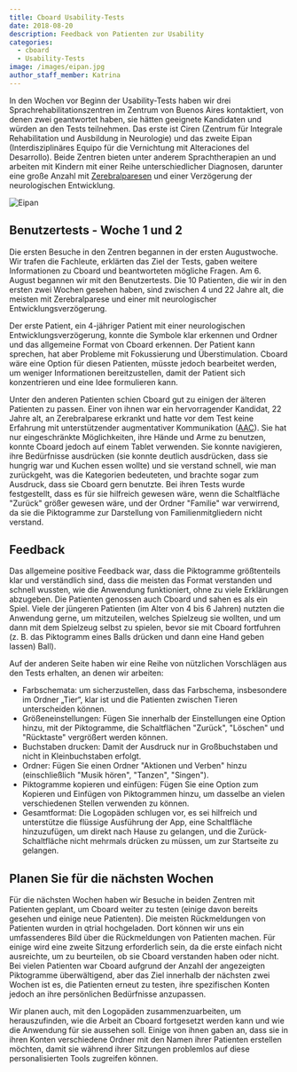 ```yaml
---
title: Cboard Usability-Tests
date: 2018-08-20
description: Feedback von Patienten zur Usability
categories:
  - cboard
  - Usability-Tests
image: /images/eipan.jpg
author_staff_member: Katrina
---
```


In den Wochen vor Beginn der Usability-Tests haben wir drei Sprachrehabilitationszentren im Zentrum von Buenos Aires kontaktiert, von denen zwei geantwortet haben, sie hätten geeignete Kandidaten und würden an den Tests teilnehmen. Das erste ist Ciren (Zentrum für Integrale Rehabilitation und Ausbildung in Neurologie) und das zweite Eipan (Interdisziplinäres Equipo für die Vernichtung mit Alteraciones del Desarrollo). Beide Zentren bieten unter anderem Sprachtherapien an und arbeiten mit Kindern mit einer Reihe unterschiedlicher Diagnosen, darunter eine große Anzahl mit [Zerebralparesen](https://en.wikipedia.org/wiki/Cerebral_palsy) und einer Verzögerung der neurologischen Entwicklung.

![Eipan](/images/eipan.jpg)

## Benutzertests - Woche 1 und 2

Die ersten Besuche in den Zentren begannen in der ersten Augustwoche. Wir trafen die Fachleute, erklärten das Ziel der Tests, gaben weitere Informationen zu Cboard und beantworteten mögliche Fragen. Am 6. August begannen wir mit den Benutzertests. Die 10 Patienten, die wir in den ersten zwei Wochen gesehen haben, sind zwischen 4 und 22 Jahre alt, die meisten mit Zerebralparese und einer mit neurologischer Entwicklungsverzögerung.

Der erste Patient, ein 4-jähriger Patient mit einer neurologischen Entwicklungsverzögerung, konnte die Symbole klar erkennen und Ordner und das allgemeine Format von Cboard erkennen. Der Patient kann sprechen, hat aber Probleme mit Fokussierung und Überstimulation. Cboard wäre eine Option für diesen Patienten, müsste jedoch bearbeitet werden, um weniger Informationen bereitzustellen, damit der Patient sich konzentrieren und eine Idee formulieren kann.

Unter den anderen Patienten schien Cboard gut zu einigen der älteren Patienten zu passen. Einer von ihnen war ein hervorragender Kandidat, 22 Jahre alt, an Zerebralparese erkrankt und hatte vor dem Test keine Erfahrung mit unterstützender augmentativer Kommunikation ([AAC](https://en.wikipedia.org/wiki/Augmentative_and_alternative_communication)). Sie hat nur eingeschränkte Möglichkeiten, ihre Hände und Arme zu benutzen, konnte Cboard jedoch auf einem Tablet verwenden. Sie konnte navigieren, ihre Bedürfnisse ausdrücken (sie konnte deutlich ausdrücken, dass sie hungrig war und Kuchen essen wollte) und sie verstand schnell, wie man zurückgeht, was die Kategorien bedeuteten, und brachte sogar zum Ausdruck, dass sie Cboard gern benutzte. Bei ihren Tests wurde festgestellt, dass es für sie hilfreich gewesen wäre, wenn die Schaltfläche "Zurück" größer gewesen wäre, und der Ordner "Familie" war verwirrend, da sie die Piktogramme zur Darstellung von Familienmitgliedern nicht verstand.

## Feedback

Das allgemeine positive Feedback war, dass die Piktogramme größtenteils klar und verständlich sind, dass die meisten das Format verstanden und schnell wussten, wie die Anwendung funktioniert, ohne zu viele Erklärungen abzugeben. Die Patienten genossen auch Cboard und sahen es als ein Spiel. Viele der jüngeren Patienten (im Alter von 4 bis 6 Jahren) nutzten die Anwendung gerne, um mitzuteilen, welches Spielzeug sie wollten, und um dann mit dem Spielzeug selbst zu spielen, bevor sie mit Cboard fortfuhren (z. B. das Piktogramm eines Balls drücken und dann eine Hand geben lassen) Ball).

Auf der anderen Seite haben wir eine Reihe von nützlichen Vorschlägen aus den Tests erhalten, an denen wir arbeiten:

- Farbschemata: um sicherzustellen, dass das Farbschema, insbesondere im Ordner „Tier“, klar ist und die Patienten zwischen Tieren unterscheiden können.
- Größeneinstellungen: Fügen Sie innerhalb der Einstellungen eine Option hinzu, mit der Piktogramme, die Schaltflächen "Zurück", "Löschen" und "Rücktaste" vergrößert werden können.
- Buchstaben drucken: Damit der Ausdruck nur in Großbuchstaben und nicht in Kleinbuchstaben erfolgt.
- Ordner: Fügen Sie einen Ordner "Aktionen und Verben" hinzu (einschließlich "Musik hören", "Tanzen", "Singen").
- Piktogramme kopieren und einfügen: Fügen Sie eine Option zum Kopieren und Einfügen von Piktogrammen hinzu, um dasselbe an vielen verschiedenen Stellen verwenden zu können.
- Gesamtformat: Die Logopäden schlugen vor, es sei hilfreich und unterstütze die flüssige Ausführung der App, eine Schaltfläche hinzuzufügen, um direkt nach Hause zu gelangen, und die Zurück-Schaltfläche nicht mehrmals drücken zu müssen, um zur Startseite zu gelangen.

## Planen Sie für die nächsten Wochen

Für die nächsten Wochen haben wir Besuche in beiden Zentren mit Patienten geplant, um Cboard weiter zu testen (einige davon bereits gesehen und einige neue Patienten). Die meisten Rückmeldungen von Patienten wurden in qtrial hochgeladen. Dort können wir uns ein umfassenderes Bild über die Rückmeldungen von Patienten machen. Für einige wird eine zweite Sitzung erforderlich sein, da die erste einfach nicht ausreichte, um zu beurteilen, ob sie Cboard verstanden haben oder nicht. Bei vielen Patienten war Cboard aufgrund der Anzahl der angezeigten Piktogramme überwältigend, aber das Ziel innerhalb der nächsten zwei Wochen ist es, die Patienten erneut zu testen, ihre spezifischen Konten jedoch an ihre persönlichen Bedürfnisse anzupassen.

Wir planen auch, mit den Logopäden zusammenzuarbeiten, um herauszufinden, wie die Arbeit an Cboard fortgesetzt werden kann und wie die Anwendung für sie aussehen soll. Einige von ihnen gaben an, dass sie in ihren Konten verschiedene Ordner mit den Namen ihrer Patienten erstellen möchten, damit sie während ihrer Sitzungen problemlos auf diese personalisierten Tools zugreifen können.